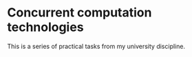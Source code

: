 # Concurrent computation technologies
This is a series of practical tasks from my university discipline.